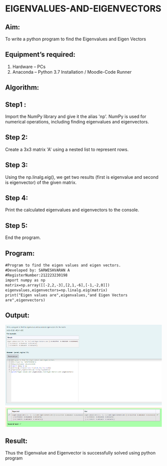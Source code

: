 # EIGENVALUES-AND-EIGENVECTORS
## Aim:
To write a python program to find the Eigenvalues and Eigen Vectors
## Equipment’s required:
1. 	Hardware – PCs
2. 	Anaconda – Python 3.7 Installation / Moodle-Code Runner
## Algorithm:
## Step1 :
Import the NumPy library and give it the alias 'np'. NumPy is used for numerical operations, including finding eigenvalues and eigenvectors.
## Step 2:
Create a 3x3 matrix 'A' using a nested list to represent rows.
## Step 3:
Using the np.linalg.eig(), we get two results (first is eigenvalue and second is eigenvector) of the given matrix.
## Step 4:
Print the calculated eigenvalues and eigenvectors to the console.
## Step 5:
End the program.
## Program:
```
#Program to find the eigen values and eigen vectors.
#Developed by: SARWESHVARAN A
#RegisterNumber:212223230198
import numpy as np 
matrix=np.array([[-2,2,-3],[2,1,-6],[-1,-2,0]])
eigenvalues,eigenvectors=np.linalg.eig(matrix)
print("Eigen values are",eigenvalues,"and Eigen Vectors are",eigenvectors)
```
## Output:
![Eigen value and Eigen vector](<Eigen value and Eigen vector.png>)

## Result:
Thus the Eigenvalue and Eigenvector is successfully solved using python program
